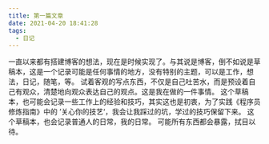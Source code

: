 ```yaml
---
title: 第一篇文章
date: 2021-04-20 18:41:28
tags:
  - 日记
---
```


一直以来都有搭建博客的想法，现在是时候实现了。与其说是博客，倒不如说是草稿本，这是一个记录可能是任何事情的地方，没有特别的主题，可以是工作，想法，日记，随笔，等。
试着客观的写点东西，不仅是自己吐苦水，而是预设着自己有观众，清楚地向观众表达自己的观点。这是我在做的一件事情。
这个草稿本，也可能会记录一些工作上的经验和技巧，其实这也是初衷，为了实践《程序员修炼指南》中的 ’关心你的技艺‘，我会让我踩过的坑，学过的技巧保留下来。
这个草稿本，也会记录普通人的日常，我的日常。
可能所有东西都会暴露，拭目以待。
